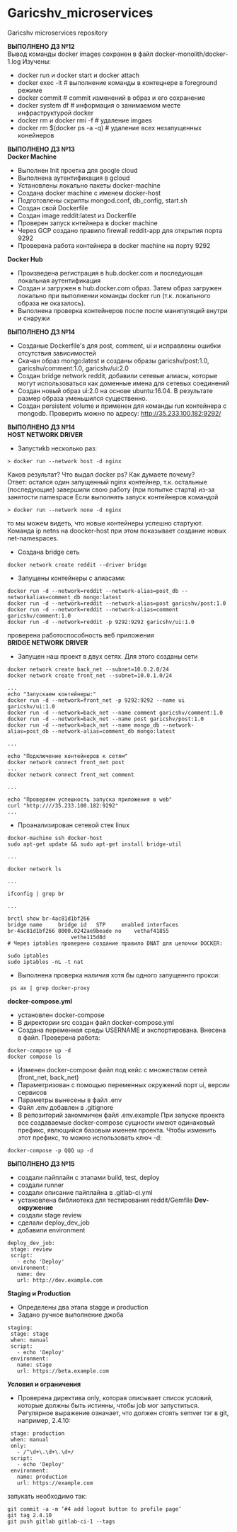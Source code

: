 # Garicshv_microservices
Garicshv microservices repository

**ВЫПОЛНЕНО ДЗ №12**  
Вывод команды docker images сохранен в файл docker-monolith/docker-1.log
Изучены:  
* docker run и docker start и docker attach
* docker exec -it <container> <command> # выполнение команды в контецнере в foreground режиме 
* docker commit # commit изменений в образ и его сохранение
* docker system df # информация о занимаемом месте инфраструктурой docker
* docker rm и docker rmi -f # удаление imgaes
* docker rm $(docker ps -a -q) # удаление всех незапущенных конейнеров


**ВЫПОЛНЕНО ДЗ №13**  
**Docker Machine**  
* Выполнен Init проетка для google cloud 
* Выполнена аутентификация в gcloud 
* Установлены локально пакеты docker-machine
* Создана docker machine с именем docker-host
* Подготовлены скрипты mongod.conf, db_config, start.sh
* Создан свой Dockerfile
* Создан image reddit:latest из Dockerfile
* Проверен запуск кнтейнера в docker machine
* Через GCP создано правило firewall reddit-app для открытия порта 9292
* Проверена работа контейнера в docker machine на порту 9292
  
**Docker Hub**  
* Произведена регистрация в hub.docker.com и последующая локальная аутентификация
* Создан и загружен в hub.docker.com образ. Затем образ загружен локально при выполнении команды docker run (т.к. локального образа не оказалось).
* Выполнена проверка контейнеров после после манипуляций внутри и снаружи
  
**ВЫПОЛНЕНО ДЗ №14**  
  
* Созданые Dockerfile's для post, comment, ui и исправлены ошибки отсутствия зависимостей
* Скачан образ mongo:latest и созданы образы garicshv/post:1.0, garicshv/comment:1.0, garicshv/ui:2.0
* Создан bridge network reddit, добавили сетевые алиасы, которые могут использоваться как доменные имена для сетевых соединений
* Создан новый образ ui:2.0 на основе ubuntu:16.04. В результате размер образа уменьшился существенно.
* Создан persistent volume и применен для команды run контейнера с mongodb. Проверить можно по адресу: http://35.233.100.182:9292/  

**ВЫПОЛНЕНО ДЗ №14**  
**HOST NETWORK DRIVER**  
* Запустиkb несколько раз: 
```
> docker run --network host -d nginx
```
Каков результат? Что выдал docker ps? Как думаете почему?  
Ответ: остался один запущенный nginx контейнер, т.к. остальные (последующие) завершили свою работу (при попытке старта) из-за занятости namespace
Если выполнять запуск контейнеров командой  
```
> docker run --network none -d nginx
```
то мы можем видеть, что новые контейнеры успешно стартуют. Команда ip netns на doocker-host при этом показывает создание новых net-namespaces.
* Создана bridge сеть
```
docker network create reddit --driver bridge 
```
* Запущены контейнеры с алиасами:
```
docker run -d --network=reddit --network-alias=post_db --networkalias=comment_db mongo:latest
docker run -d --network=reddit --network-alias=post garicshv/post:1.0
docker run -d --network=reddit --network-alias=comment garicshv/comment:1.0
docker run -d --network=reddit -p 9292:9292 garicshv/ui:1.0
```
проверена работоспособность веб приложения  
**BRIDGE NETWORK DRIVER**  
* Запущен наш проект в двух сетях. Для этого созданы сети
```
docker network create back_net --subnet=10.0.2.0/24
docker network create front_net --subnet=10.0.1.0/24

...
echo "Запускаем контейнеры:"
docker run -d --network=front_net -p 9292:9292 --name ui garicshv/ui:1.0
docker run -d --network=back_net --name comment garicshv/comment:1.0
docker run -d --network=back_net --name post garicshv/post:1.0
docker run -d --network=back_net --name mongo_db --network-alias=post_db --network-alias=comment_db mongo:latest

...

echo "Подключение контейнеров к сетям"
docker network connect front_net post
...
docker network connect front_net comment

...

echo "Проверяем успешность запуска приложения в web"
curl "http:////35.233.100.182:9292"
...
```
* Проанализирован сетевой стек linux
```
docker-machine ssh docker-host
sudo apt-get update && sudo apt-get install bridge-util

...

docker network ls

...

ifconfig | grep br

...

brctl show br-4ac81d1bf266
bridge name 	bridge id 	STP 	enabled interfaces
br-4ac81d1bf266 8000.0242ae9beade no 	vethaf41855
 					vethe115d8d
# Через iptables проверено создание правило DNAT для цепочки DOCKER:

sudo iptables
sudo iptables -nL -t nat
```
* Выполнена проверка наличия хотя бы одного запущеннго прокси:
```
 ps ax | grep docker-proxy
```

**docker-compose.yml**
* установлен docker-compose
* В директории src создан файл docker-compose.yml
* Создана переменная среды USERNAME и экспортирована. Внесена в файл. Проверена работа:
```
docker-compose up -d
docker compose ls
```
* Изменен docker-compose файл под кейс с множеством сетей (front_net, back_net)
* Параметризован с помощью переменных окружений порт ui, версии сервисов
* Параметры вынесены в файл .env
* Файл .env добавлен в .gitignore
* В репозиторий закоммичен файл .env.example 
При запуске проекта все создаваемые docker-compose сущности имеют одинаковый префикс, явлющийся базовым именем проекта. Чтобы изменить этот префикс, то можно использовать ключ -d:
```
docker-compose -p QQQ up -d
```
**ВЫПОЛНЕНО ДЗ №15**
* создали пайплайн с этапами build, test, deploy
* создали runner
* создали описание пайплайна в .gitlab-ci.yml 
* установлена библиотека для тестирования reddit/Gemfile
**Dev-окружение**
* создали stage review
* сделали deploy_dev_job
* добавили environment
```
deploy_dev_job:
 stage: review
 script:
   - echo 'Deploy'
 environment:
   name: dev
   url: http://dev.example.com
```
**Staging и Production**
* Определены два этапа stagge и production
* Задано ручное выполнение джоба
```
staging:
 stage: stage
 when: manual
 script:
   - echo 'Deploy'
 environment:
   name: stage
   url: https://beta.example.com
```
**Условия и ограничения**   
* Проверена директива only, которая описывает список условий, которые должны быть истинны, чтобы job мог запуститься. Регулярное выражение означает, что должен стоять semver тэг в git, например, 2.4.10: 
```
 stage: production
 when: manual
 only:
   - /^\d+\.\d+\.\d+/
 script:
   - echo 'Deploy'
 environment:
   name: production
   url: https://example.com
```
запукать необходимо так:
```
git commit -a -m ‘#4 add logout button to profile page’
git tag 2.4.10
git push gitlab gitlab-ci-1 --tags
```


